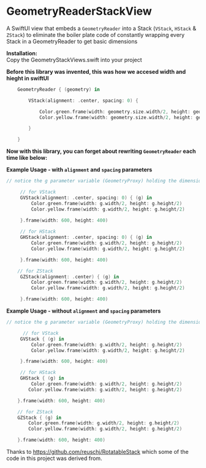 # GeometryReaderStackView
 A SwiftUI view that embeds a  ``GeometryReader`` into a  Stack  (``VStack``, ``HStack`` &amp; ``ZStack``) to eliminate the boiler plate code of constantly wrapping every Stack in a GeometryReader to get basic dimensions

**Installation:**   
Copy the GeometryStackViews.swift into your project


**Before this library was invented, this was how we accesed width and hieght in swiftUI**

```Swift
    GeometryReader { (geometry) in

        VStack(alignment: .center, spacing: 0) {

            Color.green.frame(width: geometry.size.width/2, height: geometry.size.height/2)
            Color.yellow.frame(width: geometry.size.width/2, height: geometry.size.height/2)

        }

    }
```

**Now with this library, you can forget about rewriting ``GeometryReader`` each time like below:**

**Example Usage - with `alignment` and `spacing` parameters**

```Swift
// notice the g parameter variable (GeometryProxy) holding the dimensions of the view

     // for VStack
     GVStack(alignment: .center, spacing: 0) { (g) in
         Color.green.frame(width: g.width/2, height: g.height/2)
         Color.yellow.frame(width: g.width/2, height: g.height/2)

     }.frame(width: 600, height: 400)
     
     // for HStack
     GHStack(alignment: .center, spacing: 0) { (g) in
         Color.green.frame(width: g.width/2, height: g.height/2)
         Color.yellow.frame(width: g.width/2, height: g.height/2)

     }.frame(width: 600, height: 400)

    // for ZStack
     GZStack(alignment: .center) { (g) in
         Color.green.frame(width: g.width/2, height: g.height/2)
         Color.yellow.frame(width: g.width/2, height: g.height/2)

     }.frame(width: 600, height: 400)
```

**Example Usage - without `alignment` and `spacing` parameters**

```Swift
// notice the g parameter variable (GeometryProxy) holding the dimensions of the view

      // for VStack
     GVStack { (g) in
         Color.green.frame(width: g.width/2, height: g.height/2)
         Color.yellow.frame(width: g.width/2, height: g.height/2)

     }.frame(width: 600, height: 400)

     // for HStack
     GHStack { (g) in
         Color.green.frame(width: g.width/2, height: g.height/2)
        Color.yellow.frame(width: g.width/2, height: g.height/2)

    }.frame(width: 600, height: 400)

    // for ZStack
    GZStack { (g) in
        Color.green.frame(width: g.width/2, height: g.height/2)
        Color.yellow.frame(width: g.width/2, height: g.height/2)

    }.frame(width: 600, height: 400)
```

Thanks to https://github.com/reuschj/RotatableStack which some of the code in this project was derived from.

